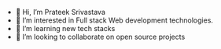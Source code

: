 - 👋 Hi, I’m Prateek Srivastava
- 👀 I’m interested in Full stack Web development technologies.
- 🌱 I’m learning new tech stacks
- 💞️ I’m looking to collaborate on open source projects

<!---
prateekksrivastava/prateekksrivastava is a ✨ special ✨ repository because its `README.md` (this file) appears on your GitHub profile.
You can click the Preview link to take a look at your changes.
--->
